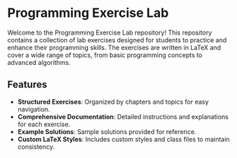 # Programming Exercise Lab

Welcome to the Programming Exercise Lab repository! This repository contains a collection of lab exercises designed for students to practice and enhance their programming skills. The exercises are written in LaTeX and cover a wide range of topics, from basic programming concepts to advanced algorithms.

## Features

- **Structured Exercises**: Organized by chapters and topics for easy navigation.
- **Comprehensive Documentation**: Detailed instructions and explanations for each exercise.
- **Example Solutions**: Sample solutions provided for reference.
- **Custom LaTeX Styles**: Includes custom styles and class files to maintain consistency.
